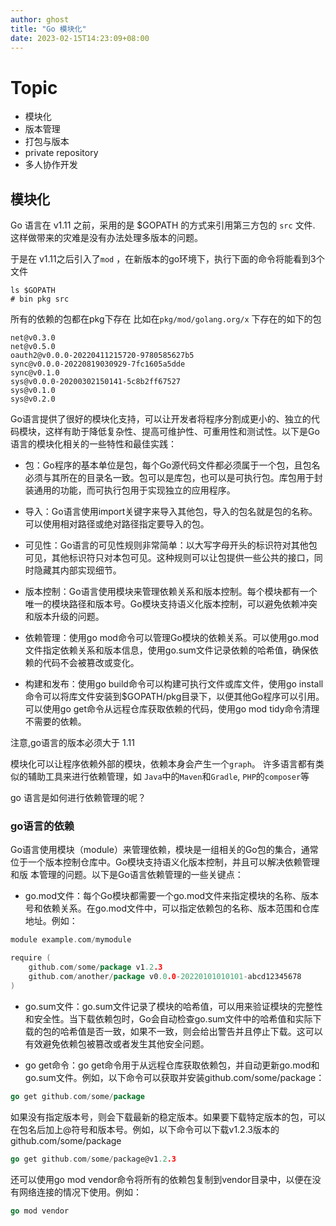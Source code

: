 ```yaml
---
author: ghost
title: "Go 模块化"
date: 2023-02-15T14:23:09+08:00
---
```


# Topic 
- 模块化
- 版本管理
- 打包与版本
- private repository
- 多人协作开发

## 模块化

Go 语言在 v1.11 之前，采用的是 $GOPATH 的方式来引用第三方包的 `src` 文件. 这样做带来的灾难是没有办法处理多版本的问题。

于是在 v1.11之后引入了`mod` ，在新版本的go环境下，执行下面的命令将能看到3个文件


```shell
ls $GOPATH
# bin pkg src
```

所有的依赖的包都在pkg下存在
比如在`pkg/mod/golang.org/x` 下存在的如下的包
```
net@v0.3.0
net@v0.5.0
oauth2@v0.0.0-20220411215720-9780585627b5
sync@v0.0.0-20220819030929-7fc1605a5dde
sync@v0.1.0
sys@v0.0.0-20200302150141-5c8b2ff67527
sys@v0.1.0
sys@v0.2.0

```


Go语言提供了很好的模块化支持，可以让开发者将程序分割成更小的、独立的代码模块，这样有助于降低复杂性、提高可维护性、可重用性和测试性。以下是Go语言的模块化相关的一些特性和最佳实践：

- 包：Go程序的基本单位是包，每个Go源代码文件都必须属于一个包，且包名必须与其所在的目录名一致。包可以是库包，也可以是可执行包。库包用于封装通用的功能，而可执行包用于实现独立的应用程序。

- 导入：Go语言使用import关键字来导入其他包，导入的包名就是包的名称。可以使用相对路径或绝对路径指定要导入的包。

- 可见性：Go语言的可见性规则非常简单：以大写字母开头的标识符对其他包可见，其他标识符只对本包可见。这种规则可以让包提供一些公共的接口，同时隐藏其内部实现细节。

- 版本控制：Go语言使用模块来管理依赖关系和版本控制。每个模块都有一个唯一的模块路径和版本号。Go模块支持语义化版本控制，可以避免依赖冲突和版本升级的问题。

- 依赖管理：使用go mod命令可以管理Go模块的依赖关系。可以使用go.mod文件指定依赖关系和版本信息，使用go.sum文件记录依赖的哈希值，确保依赖的代码不会被篡改或变化。

- 构建和发布：使用go build命令可以构建可执行文件或库文件，使用go install命令可以将库文件安装到$GOPATH/pkg目录下，以便其他Go程序可以引用。可以使用go get命令从远程仓库获取依赖的代码，使用go mod tidy命令清理不需要的依赖。


注意,go语言的版本必须大于 1.11 


模块化可以让程序依赖外部的模块，依赖本身会产生一个`graph`。 许多语言都有类似的辅助工具来进行依赖管理，如 `Java`中的`Maven`和`Gradle`, `PHP`的`composer`等

go 语言是如何进行依赖管理的呢？

### go语言的依赖
Go语言使用模块（module）来管理依赖，模块是一组相关的Go包的集合，通常位于一个版本控制仓库中。Go模块支持语义化版本控制，并且可以解决依赖管理和版
本管理的问题。以下是Go语言依赖管理的一些关键点：

- go.mod文件：每个Go模块都需要一个go.mod文件来指定模块的名称、版本号和依赖关系。在go.mod文件中，可以指定依赖包的名称、版本范围和仓库地址。例如：
```go 
module example.com/mymodule

require (
    github.com/some/package v1.2.3
    github.com/another/package v0.0.0-20220101010101-abcd12345678
)
```

- go.sum文件：go.sum文件记录了模块的哈希值，可以用来验证模块的完整性和安全性。当下载依赖包时，Go会自动检查go.sum文件中的哈希值和实际下载的包的哈希值是否一致，如果不一致，则会给出警告并且停止下载。这可以有效避免依赖包被篡改或者发生其他安全问题。

- go get命令：go get命令用于从远程仓库获取依赖包，并自动更新go.mod和go.sum文件。例如，以下命令可以获取并安装github.com/some/package：

```go
go get github.com/some/package
```
如果没有指定版本号，则会下载最新的稳定版本。如果要下载特定版本的包，可以在包名后加上@符号和版本号。例如，以下命令可以下载v1.2.3版本的github.com/some/package

```go
go get github.com/some/package@v1.2.3

```

还可以使用go mod vendor命令将所有的依赖包复制到vendor目录中，以便在没有网络连接的情况下使用。例如：

```go
go mod vendor
```

